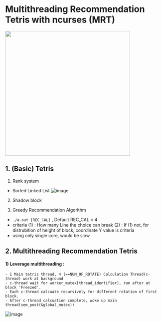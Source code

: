 # Multithreading Recommendation Tetris with ncurses (MRT)
<img src="https://user-images.githubusercontent.com/81512075/206482077-693c9a4f-cda3-49ae-932d-eb1fc0a5caa8.png" width=400 height=400>  </img>

## 1. (Basic) Tetris
1) Rank system
- Sorted Linked List
![image](https://user-images.githubusercontent.com/81512075/202933506-a3ab300a-3489-467d-b53e-dd3e28ec0647.png)

2) Shadow block

3) Greedy Recommendation Algorithm
- `./a.out {REC_CAL}` , Default REC_CAL = 4
- criteria 
    (1) : How many Line the choice can break
    (2) : If (1) not, for distrubition of height of block, coordinate Y value is criteria
- using only single core, would be slow
## 2. Multithreading Recommendation Tetris

#### 1) Leverage multithreading :
    - 1 Main tetris thread, 4 (==NUM_OF_ROTATE) Calculation Thread(c-thread) work at background
    - c-thread wait for worker_mutex[thread_identifier], run after at block 'Freezed'.
    - Each c-thread calcuate recursively for different rotation of first block.
    - After c-thread calcuation complete, woke up main thread(sem_post(&global_mutex))
    
![image](https://user-images.githubusercontent.com/81512075/202933463-1710f32c-e4bf-4a1d-a55f-32a3a86725e9.png)
